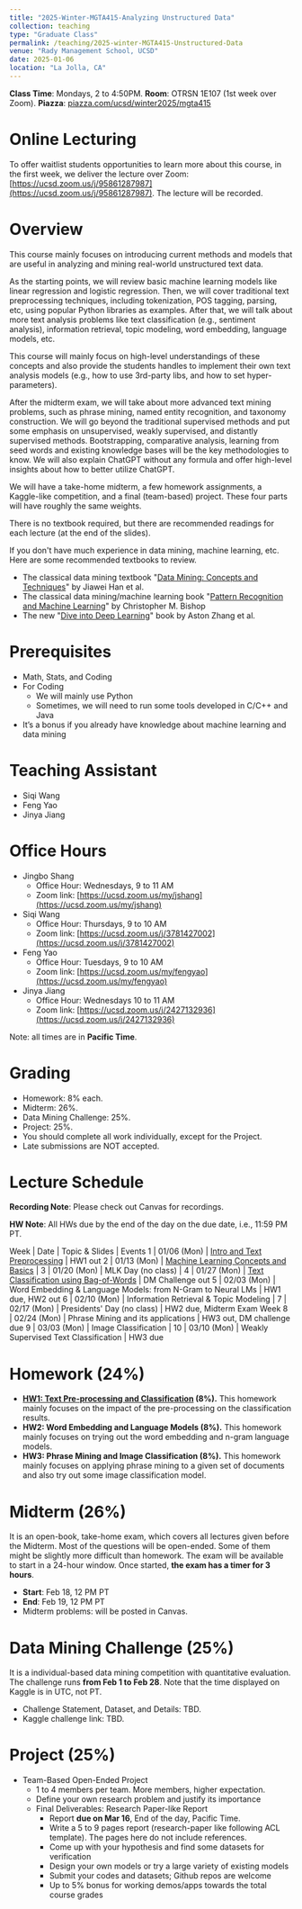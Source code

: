 ```yaml
---
title: "2025-Winter-MGTA415-Analyzing Unstructured Data"
collection: teaching
type: "Graduate Class"
permalink: /teaching/2025-winter-MGTA415-Unstructured-Data
venue: "Rady Management School, UCSD"
date: 2025-01-06
location: "La Jolla, CA"
---
```


**Class Time**: Mondays, 2 to 4:50PM.  **Room**: OTRSN 1E107 (1st week over Zoom).  **Piazza**: [piazza.com/ucsd/winter2025/mgta415](https://piazza.com/ucsd/winter2025/mgta415)


Online Lecturing
======

To offer waitlist students opportunities to learn more about this course, in the first week, we deliver the lecture over Zoom: [https://ucsd.zoom.us/j/95861287987](https://ucsd.zoom.us/j/95861287987). The lecture will be recorded. 


Overview
======

This course mainly focuses on introducing current methods and models that are useful in analyzing and mining real-world unstructured text data.

As the starting points, we will review basic machine learning models like linear regression and logistic regression. Then, we will cover traditional text preprocessing techniques, including tokenization, POS tagging, parsing, etc, using popular Python libraries as examples. After that, we will talk about more text analysis problems like text classification (e.g., sentiment analysis), information retrieval, topic modeling, word embedding, language models, etc.

This course will mainly focus on high-level understandings of these concepts and also provide the students handles to implement their own text analysis models (e.g., how to use 3rd-party libs, and how to set hyper-parameters).

After the midterm exam, we will take about more advanced text mining problems, such as phrase mining, named entity recognition, and taxonomy construction. We will go beyond the traditional supervised methods and put some emphasis on unsupervised, weakly supervised, and distantly supervised methods. Bootstrapping, comparative analysis, learning from seed words and existing knowledge bases will be the key methodologies to know. We will also explain ChatGPT without any formula and offer high-level insights about how to better utilize ChatGPT.

We will have a take-home midterm, a few homework assignments, a Kaggle-like competition, and a final (team-based) project. These four parts will have roughly the same weights.

There is no textbook required, but there are recommended readings for each lecture (at the end of the slides).

If you don't have much experience in data mining, machine learning, etc. Here are some recommended textbooks to review.

- The classical data mining textbook "[Data Mining: Concepts and Techniques](https://books.google.com/books/about/Data_Mining_Concepts_and_Techniques.html?id=pQws07tdpjoC&source=kp_book_description)" by Jiawei Han et al.
- The classical data mining/machine learning book "[Pattern Recognition and Machine Learning](https://books.google.com/books/about/Pattern_Recognition_and_Machine_Learning.html?id=HL4HrgEACAAJ&source=kp_book_description)" by Christopher M. Bishop
- The new "[Dive into Deep Learning](https://d2l.ai/)" book by Aston Zhang et al.


Prerequisites
======

- Math, Stats, and Coding
- For Coding
    - We will mainly use Python
    - Sometimes, we will need to run some tools developed in C/C++ and Java
- It’s a bonus if you already have knowledge about machine learning and data mining

Teaching Assistant
======

- Siqi Wang
- Feng Yao
- Jinya Jiang

Office Hours
======

- Jingbo Shang
    - Office Hour: Wednesdays, 9 to 11 AM
    - Zoom link: [https://ucsd.zoom.us/my/jshang](https://ucsd.zoom.us/my/jshang)
- Siqi Wang
    - Office Hour: Thursdays, 9 to 10 AM
    - Zoom link: [https://ucsd.zoom.us/j/3781427002](https://ucsd.zoom.us/j/3781427002)
- Feng Yao
    - Office Hour: Tuesdays, 9 to 10 AM
    - Zoom link: [https://ucsd.zoom.us/my/fengyao](https://ucsd.zoom.us/my/fengyao)
- Jinya Jiang
    - Office Hour: Wednesdays 10 to 11 AM
    - Zoom link: [https://ucsd.zoom.us/j/2427132936](https://ucsd.zoom.us/j/2427132936)

Note: all times are in **Pacific Time**.

Grading
======

- Homework: 8% each. 
- Midterm: 26%.
- Data Mining Challenge: 25%.
- Project: 25%.
- You should complete all work individually, except for the Project.
- Late submissions are NOT accepted.

Lecture Schedule
======

**Recording Note**: Please check out Canvas for recordings.

**HW Note**: All HWs due by the end of the day on the due date, i.e., 11:59 PM PT. 

Week | Date        | Topic & Slides                                              | Events
1    | 01/06 (Mon) | [Intro and Text Preprocessing](https://www.dropbox.com/scl/fo/69mqjaddkd2ckdjjdncl0/AH8lKFP5-2A5KRvLKMWWeMo?rlkey=raofwqnsvq2f10l2dgxo3g2sw&dl=0) | HW1 out
2    | 01/13 (Mon) | [Machine Learning Concepts and Basics](https://www.dropbox.com/scl/fo/go93bqeu1evefrv41coyy/AC8awIhayeIUWylq_O3rdzY?rlkey=4ayyqt8mffcs281f4t545g2w3&dl=0) | 
3    | 01/20 (Mon) | MLK Day (no class)  | 
4    | 01/27 (Mon) | [Text Classification using Bag-of-Words](https://www.dropbox.com/scl/fo/pdi58wcic0ders28ntzzk/AKmqe6zQJa9T1BoOOQ98kwE?rlkey=f53vrhtb5mxfk32ehiuezt0wy&dl=0) | DM Challenge out
5    | 02/03 (Mon) | Word Embedding & Language Models: from N-Gram to Neural LMs | HW1 due, HW2 out
6    | 02/10 (Mon) | Information Retrieval & Topic Modeling |
7    | 02/17 (Mon) | Presidents' Day (no class) | HW2 due, Midterm Exam Week 
8    | 02/24 (Mon) | Phrase Mining and its applications | HW3 out, DM challenge due
9    | 03/03 (Mon) | Image Classification | 
10   | 03/10 (Mon) | Weakly Supervised Text Classification | HW3 due

Homework (24%)
======

- **[HW1: Text Pre-processing and Classification](https://www.dropbox.com/s/z20d12ddfgzcqa0/HW1.zip?dl=0) (8%).** This homework mainly focuses on the impact of the pre-processing on the classification results.
- **HW2: Word Embedding and Language Models (8%).** This homework mainly focuses on trying out the word embedding and n-gram language models. 
- **HW3: Phrase Mining and Image Classification (8%).** This homework mainly focuses on applying phrase mining to a given set of documents and also try out some image classification model.

Midterm (26%)
======

It is an open-book, take-home exam, which covers all lectures given before the Midterm. Most of the questions will be open-ended. Some of them might be slightly more difficult than homework. The exam will be available to start in a 24-hour window. Once started, **the exam has a timer for 3 hours**.

- **Start**: Feb 18, 12 PM PT
- **End**: Feb 19, 12 PM PT
- Midterm problems: will be posted in Canvas.

Data Mining Challenge (25%)
======

It is a individual-based data mining competition with quantitative evaluation. The challenge runs **from Feb 1 to Feb 28**. Note that the time displayed on Kaggle is in UTC, not PT.

- Challenge Statement, Dataset, and Details: TBD.
- Kaggle challenge link: TBD.

Project (25%)
======

- Team-Based Open-Ended Project
    - 1 to 4 members per team. More members, higher expectation.
    - Define your own research problem and justify its importance
    - Final Deliverables: Research Paper-like Report
        - Report **due on Mar 16**, End of the day, Pacific Time. 
        - Write a 5 to 9 pages report (research-paper like following ACL template). The pages here do not include references.
        - Come up with your hypothesis and find some datasets for verification
        - Design your own models or try a large variety of existing models
        - Submit your codes and datasets; Github repos are welcome
        - Up to 5% bonus for working demos/apps towards the total course grades
